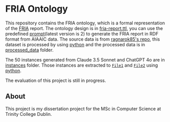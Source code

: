 # FRIA Ontology
This repository contains the FRIA ontology, which is a formal representation of the [FRIA](https://aligner-h2020.eu/fundamental-rights-impact-assessment-fria/) report. The ontology design is in [fria-report.ttl](./fria-report.ttl), you can use the predefined [prompt](./prompt%20ver2.md)(latest version is 2) to generate the FRIA report in RDF format from AIAAIC data.
The source data is from [ragnarok85's repo](https://github.com/Julio-Noe/Protect_erap/blob/73ab99f29365b6d0de8a7ec6bc81fb07f7917935/AIAAIC%20corpus/AIAAIC_corpus-10-2023.csv), this dataset is processed by using [python](./process_text.py) and the processed data is in [processed_data](./processed_data.csv) folder.

The 50 instances generated from Claude 3.5 Sonnet and ChatGPT 4o are in [instances](./instances) folder. Those instances are extracted to [```File1```](./claude_extracted_data.csv) and [```File2```](./gpt_extracted_data.csv) using [python](./extract_data_fin.py).

The evaluation of this project is still in progress.

## About
This project is my dissertation project for the MSc in Computer Science at Trinity College Dublin. 